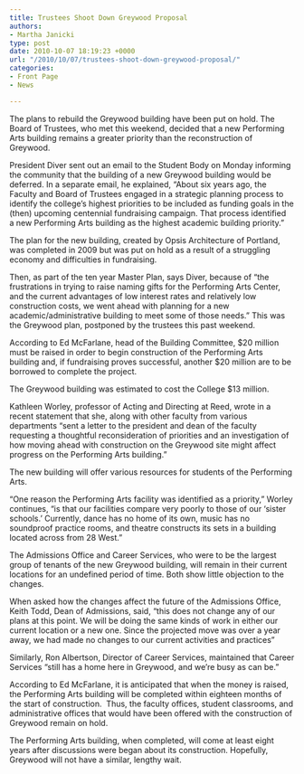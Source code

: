 ```yaml
---
title: Trustees Shoot Down Greywood Proposal
authors:
- Martha Janicki
type: post
date: 2010-10-07 18:19:23 +0000
url: "/2010/10/07/trustees-shoot-down-greywood-proposal/"
categories:
- Front Page
- News

---
```

The plans to rebuild the Greywood building have been put on hold. The Board of Trustees, who met this weekend, decided that a new Performing Arts building remains a greater priority than the reconstruction of Greywood.

President Diver sent out an email to the Student Body on Monday informing the community that the building of a new Greywood building would be deferred. In a separate email, he explained, “About six years ago, the Faculty and Board of Trustees engaged in a strategic planning process to identify the college’s highest priorities to be included as funding goals in the (then) upcoming centennial fundraising campaign. That process identified a new Performing Arts building as the highest academic building priority.”

The plan for the new building, created by Opsis Architecture of Portland, was completed in 2009 but was put on hold as a result of a struggling economy and difficulties in fundraising.

Then, as part of the ten year Master Plan, says Diver, because of “the frustrations in trying to raise naming gifts for the Performing Arts Center, and the current advantages of low interest rates and relatively low construction costs, we went ahead with planning for a new academic/administrative building to meet some of those needs.” This was the Greywood plan, postponed by the trustees this past weekend.

According to Ed McFarlane, head of the Building Committee, $20 million must be raised in order to begin construction of the Performing Arts building and, if fundraising proves successful, another $20 million are to be borrowed to complete the project.

The Greywood building was estimated to cost the College $13 million.

Kathleen Worley, professor of Acting and Directing at Reed, wrote in a recent statement that she, along with other faculty from various departments “sent a letter to the president and dean of the faculty requesting a thoughtful reconsideration of priorities and an investigation of how moving ahead with construction on the Greywood site might affect progress on the Performing Arts building.”

The new building will offer various resources for students of the Performing Arts.

“One reason the Performing Arts facility was identified as a priority,” Worley continues, “is that our facilities compare very poorly to those of our ‘sister schools.’ Currently, dance has no home of its own, music has no soundproof practice rooms, and theatre constructs its sets in a building located across from 28 West.”

The Admissions Office and Career Services, who were to be the largest group of tenants of the new Greywood building, will remain in their current locations for an undefined period of time. Both show little objection to the changes.

When asked how the changes affect the future of the Admissions Office, Keith Todd, Dean of Admissions, said, “this does not change any of our plans at this point. We will be doing the same kinds of work in either our current location or a new one. Since the projected move was over a year away, we had made no changes to our current activities and practices”

Similarly, Ron Albertson, Director of Career Services, maintained that Career Services “still has a home here in Greywood, and we’re busy as can be.”

According to Ed McFarlane, it is anticipated that when the money is raised, the Performing Arts building will be completed within eighteen months of the start of construction.  Thus, the faculty offices, student classrooms, and administrative offices that would have been offered with the construction of Greywood remain on hold.

The Performing Arts building, when completed, will come at least eight years after discussions were began about its construction. Hopefully, Greywood will not have a similar, lengthy wait.